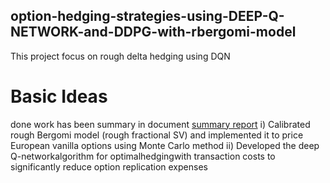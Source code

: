 ## option-hedging-strategies-using-DEEP-Q-NETWORK-and-DDPG-with-rbergomi-model
This project focus on rough delta hedging using DQN
# Basic Ideas
done work has been summary in document [summary report](https://github.com/ziminghunmphrey/option-hedging-strategies-using-DEEP-Q-NETWORK-and-DDPG-with-rbergomi-model/blob/ziminghunmphrey-patch-1/project%2Bsummary.pdf) 
i) Calibrated rough Bergomi model (rough fractional SV) and implemented it to price European vanilla options using Monte Carlo method
ii) Developed the deep Q-networkalgorithm for optimalhedgingwith transaction costs to significantly reduce option replication expenses
